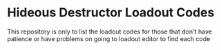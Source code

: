 # Hideous Destructor Loadout Codes
 This repository is only to list the loadout codes for those that don't have patience or have problems on going to loadout editor to find each code
